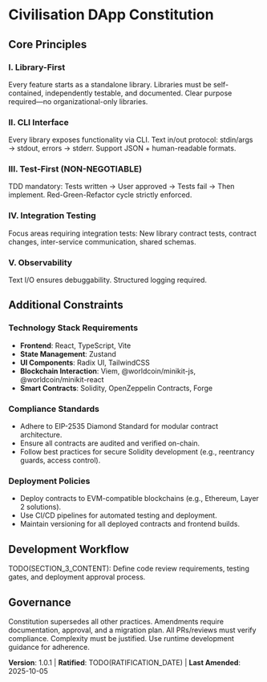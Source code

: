 # Civilisation DApp Constitution

## Core Principles

### I. Library-First
Every feature starts as a standalone library. Libraries must be self-contained, independently testable, and documented. Clear purpose required—no organizational-only libraries.

### II. CLI Interface
Every library exposes functionality via CLI. Text in/out protocol: stdin/args → stdout, errors → stderr. Support JSON + human-readable formats.

### III. Test-First (NON-NEGOTIABLE)
TDD mandatory: Tests written → User approved → Tests fail → Then implement. Red-Green-Refactor cycle strictly enforced.

### IV. Integration Testing
Focus areas requiring integration tests: New library contract tests, contract changes, inter-service communication, shared schemas.

### V. Observability
Text I/O ensures debuggability. Structured logging required.

## Additional Constraints

### Technology Stack Requirements
- **Frontend**: React, TypeScript, Vite
- **State Management**: Zustand
- **UI Components**: Radix UI, TailwindCSS
- **Blockchain Interaction**: Viem, @worldcoin/minikit-js, @worldcoin/minikit-react
- **Smart Contracts**: Solidity, OpenZeppelin Contracts, Forge

### Compliance Standards
- Adhere to EIP-2535 Diamond Standard for modular contract architecture.
- Ensure all contracts are audited and verified on-chain.
- Follow best practices for secure Solidity development (e.g., reentrancy guards, access control).

### Deployment Policies
- Deploy contracts to EVM-compatible blockchains (e.g., Ethereum, Layer 2 solutions).
- Use CI/CD pipelines for automated testing and deployment.
- Maintain versioning for all deployed contracts and frontend builds.

## Development Workflow

TODO(SECTION_3_CONTENT): Define code review requirements, testing gates, and deployment approval process.

## Governance

Constitution supersedes all other practices. Amendments require documentation, approval, and a migration plan. All PRs/reviews must verify compliance. Complexity must be justified. Use runtime development guidance for adherence.

**Version**: 1.0.1 | **Ratified**: TODO(RATIFICATION_DATE) | **Last Amended**: 2025-10-05